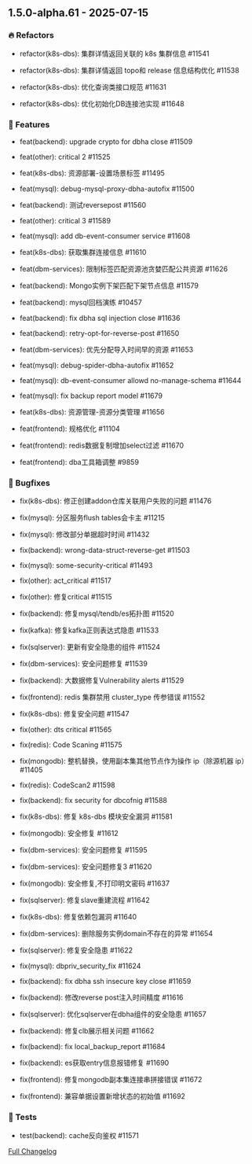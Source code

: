 ## 1.5.0-alpha.61 - 2025-07-15

### 🔥 Refactors

- refactor(k8s-dbs): 集群详情返回关联的 k8s 集群信息 #11541

- refactor(k8s-dbs): 集群详情返回 topo和 release 信息结构优化 #11538

- refactor(k8s-dbs): 优化查询类接口规范 #11631

- refactor(k8s-dbs): 优化初始化DB连接池实现 #11648


### 🚀 Features

- feat(backend): upgrade crypto for dbha close #11509

- feat(other): critical 2 #11525

- feat(k8s-dbs): 资源部署-设置场景标签 #11495

- feat(mysql): debug-mysql-proxy-dbha-autofix #11500

- feat(backend): 测试reversepost #11560

- feat(other): critical 3 #11589

- feat(mysql): add db-event-consumer service #11608

- feat(k8s-dbs): 获取集群连接信息 #11610

- feat(dbm-services): 限制标签匹配资源池贪婪匹配公共资源 #11626

- feat(backend): Mongo实例下架匹配下架节点信息 #11579

- feat(backend): mysql回档演练 #10457

- feat(backend): fix dbha sql injection close #11636

- feat(backend): retry-opt-for-reverse-post #11650

- feat(dbm-services): 优先分配导入时间早的资源 #11653

- feat(mysql): debug-spider-dbha-autofix #11652

- feat(mysql): db-event-consumer allowd no-manage-schema #11644

- feat(mysql): fix backup report model #11679

- feat(k8s-dbs): 资源管理-资源分类管理 #11656

- feat(frontend): 规格优化 #11104

- feat(frontend): redis数据复制增加select过滤 #11670

- feat(frontend): dba工具箱调整 #9859


### 🐛 Bugfixes

- fix(k8s-dbs): 修正创建addon仓库关联用户失败的问题 #11476

- fix(mysql): 分区服务flush tables会卡主 #11215

- fix(mysql): 修改部分单据超时时间 #11432

- fix(backend): wrong-data-struct-reverse-get #11503

- fix(mysql): some-security-critical #11493

- fix(other): act_critical #11517

- fix(other): 修复critical #11515

- fix(backend): 修复mysql/tendb/es拓扑图 #11520

- fix(kafka): 修复kafka正则表达式隐患 #11533

- fix(sqlserver): 更新有安全隐患的组件 #11524

- fix(dbm-services): 安全问题修复 #11539

- fix(backend): 大数据修复Vulnerability alerts #11529

- fix(frontend): redis 集群禁用 cluster_type 传参错误 #11552

- fix(k8s-dbs): 修复安全问题 #11547

- fix(other): dts critical #11565

- fix(redis): Code Scaning #11575

- fix(mongodb): 整机替换，使用副本集其他节点作为操作 ip（除源机器 ip） #11405

- fix(redis): CodeScan2 #11598

- fix(backend): fix security for dbcofnig #11588

- fix(k8s-dbs): 修复 k8s-dbs 模块安全漏洞 #11581

- fix(mongodb): 安全修复 #11612

- fix(dbm-services): 安全问题修复 #11595

- fix(dbm-services): 安全问题修复3 #11620

- fix(mongodb): 安全修复,不打印明文密码 #11637

- fix(sqlserver): 修复slave重建流程 #11642

- fix(k8s-dbs): 修复依赖包漏洞 #11640

- fix(dbm-services): 删除服务实例domain不存在的异常 #11654

- fix(sqlserver): 修复安全隐患 #11622

- fix(mysql): dbpriv_security_fix #11624

- fix(backend): fix dbha ssh insecure key close #11659

- fix(backend): 修改reverse post注入时间精度 #11616

- fix(sqlserver): 优化sqlserver在dbha组件的安全隐患 #11657

- fix(backend): 修复clb展示相关问题 #11662

- fix(backend): fix local_backup_report #11684

- fix(backend): es获取entry信息报错修复 #11690

- fix(frontend): 修复mongodb副本集连接串拼接错误 #11672

- fix(frontend): 兼容单据设置新增状态的初始值 #11692


### 🧪 Tests

- test(backend): cache反向鉴权 #11571


[Full Changelog](https://github.com/TencentBlueKing/blueking-dbm/compare/1.5.0-alpha.60...1.5.0-alpha.61)